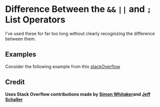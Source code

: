 # Difference Between the `&&` `||` and `;` List Operators

I've used these for far too long without clearly recognizing the difference between them.















## Examples

Consider the following example from this [stackOverflow](#credit)

## Credit
**Uses Stack Overflow contributions made by [Simon Whitaker](https://unix.stackexchange.com/users/2180/shawn-j-goff)and [Jeff Schaller](https://unix.stackexchange.com/users/117549/jeff-schaller)**
